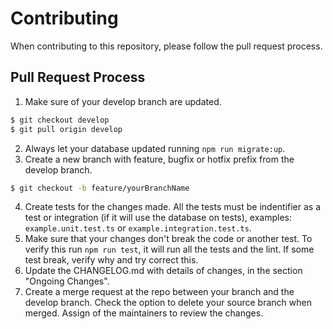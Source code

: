# Contributing

When contributing to this repository, please follow the pull request process.

## Pull Request Process

1. Make sure of your develop branch are updated.
```sh
$ git checkout develop
$ git pull origin develop
```
2. Always let your database updated running `npm run migrate:up`.
3. Create a new branch with feature, bugfix or hotfix prefix from the develop branch.
```sh
$ git checkout -b feature/yourBranchName
```
4. Create tests for the changes made. All the tests must be indentifier as a test or integration (if it will use the database on tests), examples: `example.unit.test.ts` or `example.integration.test.ts`.
5. Make sure that your changes don't break the code or another test. To verify this run `npm run test`, it will run all the tests and the lint. If some test break, verify why and try correct this.
6. Update the CHANGELOG.md with details of changes, in the section "Ongoing Changes".
7. Create a merge request at the repo between your branch and the develop branch. Check the option to delete your source branch when merged. Assign of the maintainers to review the changes.
